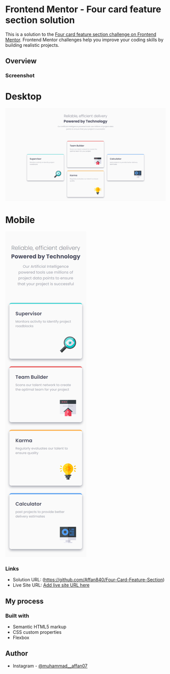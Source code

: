 # Frontend Mentor - Four card feature section solution

This is a solution to the [Four card feature section challenge on Frontend Mentor](https://www.frontendmentor.io/challenges/four-card-feature-section-weK1eFYK). Frontend Mentor challenges help you improve your coding skills by building realistic projects. 

## Overview

### Screenshot

# Desktop

![](./Final_Desktop.png)

# Mobile

![](./Final_Mobile.png)

### Links

- Solution URL: (https://github.com/Affan840/Four-Card-Feature-Section)
- Live Site URL: [Add live site URL here](https://affan840.github.io/Four-Card-Feature-Section/)

## My process

### Built with

- Semantic HTML5 markup
- CSS custom properties
- Flexbox


## Author

- Instagram - [@muhammad__affan07](https://www.instagram.com/muhammad__affan07/)



